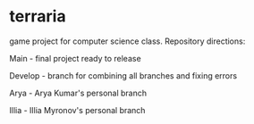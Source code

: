 # terraria
game project for computer science class.
Repository directions:

Main - final project ready to release

Develop - branch for combining all branches and fixing errors

Arya - Arya Kumar's personal branch

Illia - Illia Myronov's personal branch

